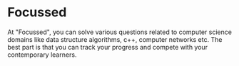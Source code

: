 
# Focussed 
At "Focussed", you can solve various questions related to computer science domains like data structure algorithms, c++, computer networks etc.
The best part is that you can track your progress and compete with your contemporary learners.
